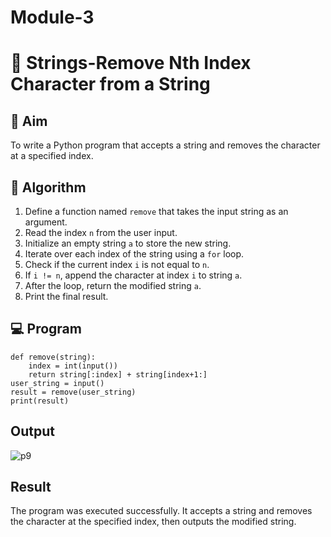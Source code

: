 # Module-3
# 🧹 Strings-Remove Nth Index Character from a String

## 🎯 Aim
To write a Python program that accepts a string and removes the character at a specified index.

## 🧠 Algorithm
1. Define a function named `remove` that takes the input string as an argument.
2. Read the index `n` from the user input.
3. Initialize an empty string `a` to store the new string.
4. Iterate over each index of the string using a `for` loop.
5. Check if the current index `i` is not equal to `n`.
6. If `i != n`, append the character at index `i` to string `a`.
7. After the loop, return the modified string `a`.
8. Print the final result.

## 💻 Program
```
def remove(string):
    index = int(input())
    return string[:index] + string[index+1:]
user_string = input()
result = remove(user_string)
print(result)
```
## Output
![p9](https://github.com/user-attachments/assets/9f110a2e-9774-403b-bc54-7720f8f58fbd)

## Result
The program was executed successfully. It accepts a string and removes the character at the specified index, then outputs the modified string.
